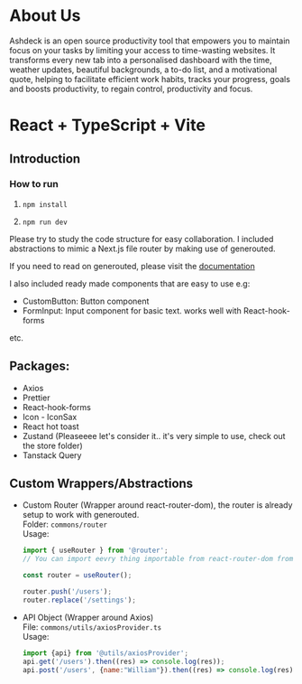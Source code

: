 # About Us
Ashdeck is an open source  productivity tool  that empowers you to maintain focus on your tasks by limiting your access to time-wasting websites. 
It transforms every new tab into a personalised dashboard with the time, weather updates, beautiful backgrounds, a to-do list, and a motivational quote,
helping to facilitate efficient work habits, tracks your progress, goals and boosts productivity, to regain control, productivity and focus.

# React + TypeScript + Vite

## Introduction

### How to run

1. ```npm install```

2. ```npm run dev```


Please try to study the code structure for easy collaboration.
I included abstractions to mimic a Next.js file router by making use of generouted.

If you need to read on generouted, please visit the [documentation](https://github.com/oedotme/generouted)

I also included ready made components that are easy to use e.g:

- CustomButton: Button component
- FormInput: Input component for basic text. works well with React-hook-forms

etc.

## Packages:
- Axios
- Prettier
- React-hook-forms
- Icon -  IconSax
- React hot toast
- Zustand (Pleaseeee let's consider it.. it's very simple to use, check out the store folder)
- Tanstack Query

## Custom Wrappers/Abstractions
- Custom Router (Wrapper around react-router-dom), the router is already setup to work with generouted. <br>Folder: ```commons/router```
  <br> Usage:
  ```jsx
  import { useRouter } from '@router';
  // You can import eevry thing importable from react-router-dom from "@router"
  
  const router = useRouter();
  
  router.push('/users');
  router.replace('/settings');
  ```
- API Object (Wrapper around Axios) <br>File: ```commons/utils/axiosProvider.ts```
  <br>Usage:
  ```jsx
  import {api} from '@utils/axiosProvider';
  api.get('/users').then((res) => console.log(res));
  api.post('/users', {name:"William"}).then((res) => console.log(res));
  ```





